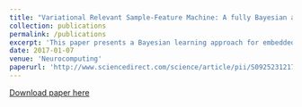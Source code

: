```yaml
---
title: "Variational Relevant Sample-Feature Machine: A fully Bayesian approach for embedded feature selection"
collection: publications
permalink: /publications
excerpt: 'This paper presents a Bayesian learning approach for embedded feature selection. This approach employs a fully Bayesian framework to achieve a model which is sparse in both sample and feature domains. We introduce a novel multi-step algorithm based on Variational Approximation to efficiently compute all model parameters in order to optimize the maximum a posteriori probability (MAP) measure. Experiments on both synthetic and real datasets verify that the proposed method is successful in feature selection while achieving high accuracy in both regression and classification tasks. Compared to the existing methods, especially its non-fully Bayesian counterpart, the proposed algorithm results in much higher accuracies when the size of learning data is small. Moreover, the proposed method is more reliable (evident by less variance in accuracy) than other competing algorithms.'
date: 2017-01-07
venue: 'Neurocomputing'
paperurl: 'http://www.sciencedirect.com/science/article/pii/S092523121730348X'
---
```



[Download paper here](http://alimirzaei.github.io/files/VRSFM.pdf)

